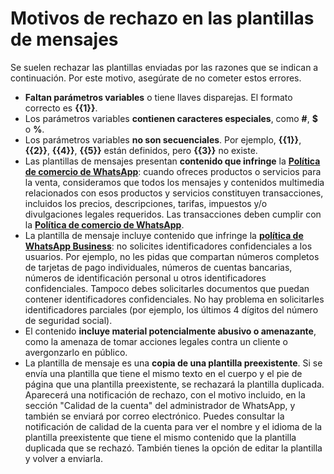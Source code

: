 # Motivos de rechazo en las plantillas de mensajes  

Se suelen rechazar las plantillas enviadas por las razones que se indican a continuación. Por este motivo, asegúrate de no cometer estos errores.  

* **Faltan parámetros variables** o tiene llaves disparejas. El formato correcto es **\{\{1\}\}**.  
* Los parámetros variables **contienen caracteres especiales**, como **#**, **$** o **%**.  
* Los parámetros variables **no son secuenciales**. Por ejemplo, **\{\{1\}\}**, **\{\{2\}\}**, **\{\{4\}\}**, **\{\{5\}\}** están definidos, pero **\{\{3\}\}** no existe.  
* Las plantillas de mensajes presentan **contenido que infringe** la **[Política de comercio de WhatsApp](https://www.whatsapp.com/legal/commerce-policy/)**: cuando ofreces productos o servicios para la venta, consideramos que todos los mensajes y contenidos multimedia relacionados con esos productos y servicios constituyen transacciones, incluidos los precios, descripciones, tarifas, impuestos y/o divulgaciones legales requeridos. Las transacciones deben cumplir con la **[Política de comercio de WhatsApp](https://www.whatsapp.com/legal/commerce-policy/)**.  
* La plantilla de mensaje incluye contenido que infringe la **[política de WhatsApp Business](https://www.whatsapp.com/legal/business-policy/)**: no solicites identificadores confidenciales a los usuarios. Por ejemplo, no les pidas que compartan números completos de tarjetas de pago individuales, números de cuentas bancarias, números de identificación personal u otros identificadores confidenciales. Tampoco debes solicitarles documentos que puedan contener identificadores confidenciales. No hay problema en solicitarles identificadores parciales (por ejemplo, los últimos 4 dígitos del número de seguridad social).  
* El contenido **incluye material potencialmente abusivo o amenazante**, como la amenaza de tomar acciones legales contra un cliente o avergonzarlo en público.  
* La plantilla de mensaje es una **copia de una plantilla preexistente**. Si se envía una plantilla que tiene el mismo texto en el cuerpo y el pie de página que una plantilla preexistente, se rechazará la plantilla duplicada. Aparecerá una notificación de rechazo, con el motivo incluido, en la sección "Calidad de la cuenta" del administrador de WhatsApp, y también se enviará por correo electrónico. Puedes consultar la notificación de calidad de la cuenta para ver el nombre y el idioma de la plantilla preexistente que tiene el mismo contenido que la plantilla duplicada que se rechazó. También tienes la opción de editar la plantilla y volver a enviarla.